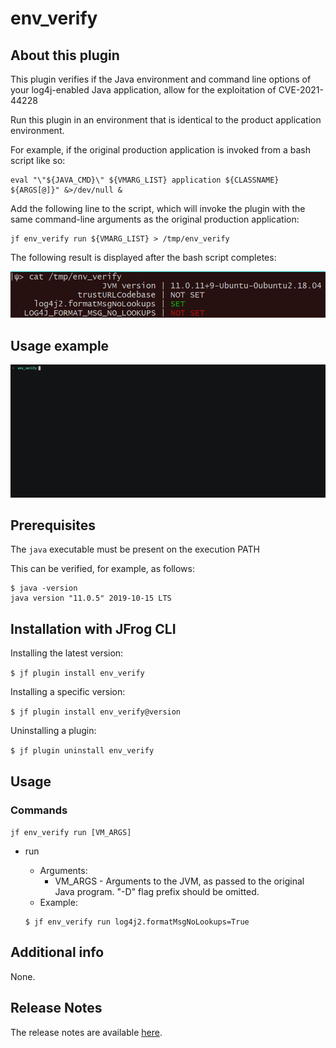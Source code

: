 # env_verify

## About this plugin
This plugin verifies if the Java environment and command line options of your log4j-enabled Java application, allow for the exploitation of CVE-2021-44228

Run this plugin in an environment that is identical to the product application environment. 

For example, if the original production application is invoked from a bash script like so:

```shell
eval "\"${JAVA_CMD}\" ${VMARG_LIST} application ${CLASSNAME} ${ARGS[@]}" &>/dev/null &
```

Add the following line to the script, which will invoke the plugin with the same command-line arguments as the original production application:

```shell
jf env_verify run ${VMARG_LIST} > /tmp/env_verify
```

The following result is displayed after the bash script completes:

![env_verify_results](img/env_verify_results.PNG)



## Usage example

![Usage example](img/env_verify.gif)



## Prerequisites

The `java` executable must be present on the execution PATH

This can be verified, for example, as follows:

```
$ java -version
java version "11.0.5" 2019-10-15 LTS
```



## Installation with JFrog CLI

Installing the latest version:

`$ jf plugin install env_verify`

Installing a specific version:

`$ jf plugin install env_verify@version`

Uninstalling a plugin:

`$ jf plugin uninstall env_verify`

## Usage
### Commands
`jf env_verify run [VM_ARGS]`

* run

  - Arguments:
      - VM_ARGS - Arguments to the JVM, as passed to the original Java program. "-D" flag prefix should be omitted.
  - Example:
  ```
  $ jf env_verify run log4j2.formatMsgNoLookups=True
  ```



## Additional info
None.

## Release Notes
The release notes are available [here](RELEASE.md).
